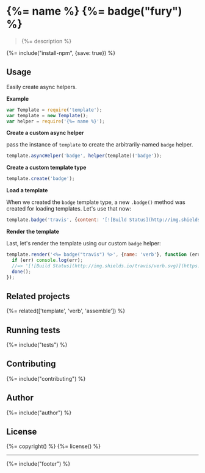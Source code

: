 # {%= name %} {%= badge("fury") %}

> {%= description %}

{%= include("install-npm", {save: true}) %}

## Usage

Easily create async helpers.

**Example**

```js
var Template = require('template');
var template = new Template();
var helper = require('{%= name %}');
```

**Create a custom async helper**

pass the instance of `template` to create the arbitrarily-named `badge` helper.

```js
template.asyncHelper('badge', helper(template)('badge'));
```

**Create a custom template type**

```js
template.create('badge');
```

**Load a template**

When we created the `badge` template type, a new `.badge()` method was created for loading templates. Let's use that now:

```js
template.badge('travis', {content: '[![Build Status](http://img.shields.io/travis/<%= name %>.svg)](https://travis-ci.org/<%= name %>)'});
```

**Render the template**

Last, let's render the template using our custom `badge` helper:

```js
template.render('<%= badge("travis") %>', {name: 'verb'}, function (err, res) {
  if (err) console.log(err);
  //=> '[![Build Status](http://img.shields.io/travis/verb.svg)](https://travis-ci.org/verb)'
  done();
});
```

## Related projects
{%= related(['template', 'verb', 'assemble']) %}  

## Running tests
{%= include("tests") %}

## Contributing
{%= include("contributing") %}

## Author
{%= include("author") %}

## License
{%= copyright() %}
{%= license() %}

***

{%= include("footer") %}
